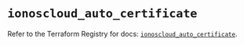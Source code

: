 # `ionoscloud_auto_certificate`

Refer to the Terraform Registry for docs: [`ionoscloud_auto_certificate`](https://registry.terraform.io/providers/ionos-cloud/ionoscloud/6.5.6/docs/resources/auto_certificate).
